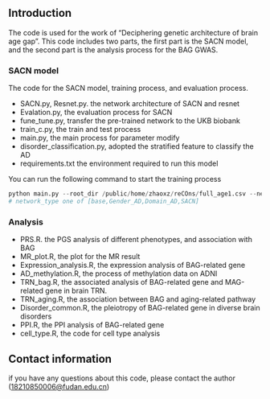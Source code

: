 ## Introduction
The code is used for the work of “Deciphering genetic architecture of brain age gap”.
This code includes two parts, the first part is the SACN model, and the second part is the analysis process for the BAG GWAS.

### SACN model 
The code for the SACN model, training process, and evaluation process.
- SACN.py, Resnet.py. the network architecture of SACN and resnet
- Evalation.py, the evaluation process for SACN
- fune_tune.py, transfer the pre-trained  network to the UKB biobank
- train_c.py, the train and test process
- main.py, the main process for parameter modify
- disorder_classification.py, adopted the stratified feature to classify the  AD
- requirements.txt the environment required to run this model


You can run  the following command to start the training process
```python
python main.py --root_dir /public/home/zhaoxz/reCOns/full_age1.csv --network_type SACN --model_name SACN --base SACN --epochs 200 --batch_size 12  --lr 1e-04
# network_type one of [base,Gender_AD,Domain_AD,SACN]
```
### Analysis
- PRS.R. the PGS analysis of different phenotypes, and association with BAG
- MR_plot.R, the plot for the MR result
- Expression_analysis.R, the expression analysis of BAG-related gene
- AD_methylation.R, the process of methylation data on ADNI
- TRN_bag.R, the associated analysis of BAG-related gene and MAG-related gene in brain TRN.
- TRN_aging.R, the association between BAG and aging-related pathway
- Disorder_common.R,  the pleiotropy of BAG-related gene in diverse brain disorders
- PPI.R, the PPI analysis of BAG-related gene
- cell_type.R, the code for cell type analysis

## Contact information
if you have any questions about this code, please contact the author (18210850006@fudan.edu.cn)
